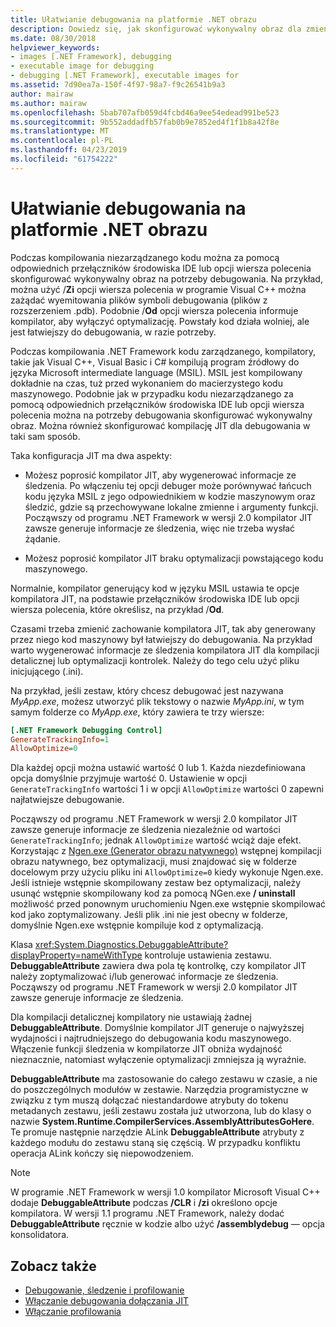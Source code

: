 ```yaml
---
title: Ułatwianie debugowania na platformie .NET obrazu
description: Dowiedz się, jak skonfigurować wykonywalny obraz dla zmienia ułatwiają debugowanie przy użyciu środowiska IDE i opcje wiersza polecenia.
ms.date: 08/30/2018
helpviewer_keywords:
- images [.NET Framework], debugging
- executable image for debugging
- debugging [.NET Framework], executable images for
ms.assetid: 7d90ea7a-150f-4f97-98a7-f9c26541b9a3
author: mairaw
ms.author: mairaw
ms.openlocfilehash: 5bab707afb059d4fcbd46a9ee54edead991be523
ms.sourcegitcommit: 9b552addadfb57fab0b9e7852ed4f1f1b8a42f8e
ms.translationtype: MT
ms.contentlocale: pl-PL
ms.lasthandoff: 04/23/2019
ms.locfileid: "61754222"
---
```

# <a name="making-an-image-easier-to-debug-in-net"></a>Ułatwianie debugowania na platformie .NET obrazu

Podczas kompilowania niezarządzanego kodu można za pomocą odpowiednich przełączników środowiska IDE lub opcji wiersza polecenia skonfigurować wykonywalny obraz na potrzeby debugowania. Na przykład, można użyć /**Zi** opcji wiersza polecenia w programie Visual C++ można zażądać wyemitowania plików symboli debugowania (plików z rozszerzeniem .pdb). Podobnie /**Od** opcji wiersza polecenia informuje kompilator, aby wyłączyć optymalizację. Powstały kod działa wolniej, ale jest łatwiejszy do debugowania, w razie potrzeby.

Podczas kompilowania .NET Framework kodu zarządzanego, kompilatory, takie jak Visual C++, Visual Basic i C# kompilują program źródłowy do języka Microsoft intermediate language (MSIL). MSIL jest kompilowany dokładnie na czas, tuż przed wykonaniem do macierzystego kodu maszynowego. Podobnie jak w przypadku kodu niezarządzanego za pomocą odpowiednich przełączników środowiska IDE lub opcji wiersza polecenia można na potrzeby debugowania skonfigurować wykonywalny obraz. Można również skonfigurować kompilację JIT dla debugowania w taki sam sposób.

Taka konfiguracja JIT ma dwa aspekty:

- Możesz poprosić kompilator JIT, aby wygenerować informacje ze śledzenia. Po włączeniu tej opcji debuger może porównywać łańcuch kodu języka MSIL z jego odpowiednikiem w kodzie maszynowym oraz śledzić, gdzie są przechowywane lokalne zmienne i argumenty funkcji. Począwszy od programu .NET Framework w wersji 2.0 kompilator JIT zawsze generuje informacje ze śledzenia, więc nie trzeba wysłać żądanie.

- Możesz poprosić kompilator JIT braku optymalizacji powstającego kodu maszynowego.

Normalnie, kompilator generujący kod w języku MSIL ustawia te opcje kompilatora JIT, na podstawie przełączników środowiska IDE lub opcji wiersza polecenia, które określisz, na przykład /**Od**.

Czasami trzeba zmienić zachowanie kompilatora JIT, tak aby generowany przez niego kod maszynowy był łatwiejszy do debugowania. Na przykład warto wygenerować informacje ze śledzenia kompilatora JIT dla kompilacji detalicznej lub optymalizacji kontrolek. Należy do tego celu użyć pliku inicjującego (.ini).

Na przykład, jeśli zestaw, który chcesz debugować jest nazywana *MyApp.exe*, możesz utworzyć plik tekstowy o nazwie *MyApp.ini*, w tym samym folderze co *MyApp.exe*, który zawiera te trzy wiersze:

```ini
[.NET Framework Debugging Control]
GenerateTrackingInfo=1
AllowOptimize=0
```

Dla każdej opcji można ustawić wartość 0 lub 1. Każda niezdefiniowana opcja domyślnie przyjmuje wartość 0. Ustawienie w opcji `GenerateTrackingInfo` wartości 1 i w opcji `AllowOptimize` wartości 0 zapewni najłatwiejsze debugowanie.

Począwszy od programu .NET Framework w wersji 2.0 kompilator JIT zawsze generuje informacje ze śledzenia niezależnie od wartości `GenerateTrackingInfo`; jednak `AllowOptimize` wartość wciąż daje efekt. Korzystając z [Ngen.exe (Generator obrazu natywnego)](../../../docs/framework/tools/ngen-exe-native-image-generator.md) wstępnej kompilacji obrazu natywnego, bez optymalizacji, musi znajdować się w folderze docelowym przy użyciu pliku ini `AllowOptimize=0` kiedy wykonuje Ngen.exe. Jeśli istnieje wstępnie skompilowany zestaw bez optymalizacji, należy usunąć wstępnie skompilowany kod za pomocą NGen.exe **/ uninstall** możliwość przed ponownym uruchomieniu Ngen.exe wstępnie skompilować kod jako zoptymalizowany. Jeśli plik .ini nie jest obecny w folderze, domyślnie Ngen.exe wstępnie kompiluje kod z optymalizacją.

Klasa <xref:System.Diagnostics.DebuggableAttribute?displayProperty=nameWithType> kontroluje ustawienia zestawu. **DebuggableAttribute** zawiera dwa pola tę kontrolkę, czy kompilator JIT należy zoptymalizować i/lub generować informacje ze śledzenia. Począwszy od programu .NET Framework w wersji 2.0 kompilator JIT zawsze generuje informacje ze śledzenia.

Dla kompilacji detalicznej kompilatory nie ustawiają żadnej **DebuggableAttribute**. Domyślnie kompilator JIT generuje o najwyższej wydajności i najtrudniejszego do debugowania kodu maszynowego. Włączenie funkcji śledzenia w kompilatorze JIT obniża wydajność nieznacznie, natomiast wyłączenie optymalizacji zmniejsza ją wyraźnie.

**DebuggableAttribute** ma zastosowanie do całego zestawu w czasie, a nie do poszczególnych modułów w zestawie. Narzędzia programistyczne w związku z tym muszą dołączać niestandardowe atrybuty do tokenu metadanych zestawu, jeśli zestawu została już utworzona, lub do klasy o nazwie **System.Runtime.CompilerServices.AssemblyAttributesGoHere**. Te promuje następnie narzędzie ALink **DebuggableAttribute** atrybuty z każdego modułu do zestawu staną się częścią. W przypadku konfliktu operacja ALink kończy się niepowodzeniem.

> [!NOTE]
> W programie .NET Framework w wersji 1.0 kompilator Microsoft Visual C++ dodaje **DebuggableAttribute** podczas **/CLR** i **/zi** określono opcje kompilatora. W wersji 1.1 programu .NET Framework, należy dodać **DebuggableAttribute** ręcznie w kodzie albo użyć **/assemblydebug** — opcja konsolidatora.

## <a name="see-also"></a>Zobacz także

- [Debugowanie, śledzenie i profilowanie](../../../docs/framework/debug-trace-profile/index.md)
- [Włączanie debugowania dołączania JIT](../../../docs/framework/debug-trace-profile/enabling-jit-attach-debugging.md)
- [Włączanie profilowania](https://docs.microsoft.com/previous-versions/dotnet/netframework-4.0/s5ec0es1(v=vs.100))
